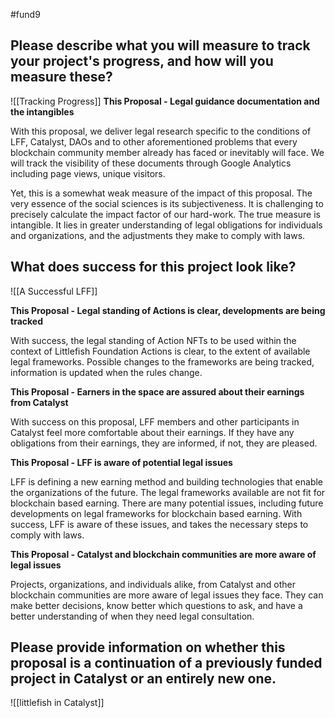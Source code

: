 #fund9 

## Please describe what you will measure to track your project's progress, and how will you measure these?
![[Tracking Progress]]
**This Proposal - Legal guidance documentation and the intangibles**

  

With this proposal, we deliver legal research specific to the conditions of LFF, Catalyst, DAOs and to other aforementioned problems that every blockchain community member already has faced or inevitably will face. We will track the visibility of these documents through Google Analytics including page views, unique visitors. 

  

Yet, this is a somewhat weak measure of the impact of this proposal. The very essence of the social sciences is its subjectiveness. It is challenging to precisely calculate the impact factor of our hard-work. The true measure is intangible. It lies in greater understanding of legal obligations for individuals and organizations, and the adjustments they make to comply with laws.

## What does success for this project look like?
![[A Successful LFF]]

**This Proposal - Legal standing of Actions is clear, developments are being tracked**

With success, the legal standing of Action NFTs to be used within the context of Littlefish Foundation Actions is clear, to the extent of available legal frameworks. Possible changes to the frameworks are being tracked, information is updated when the rules change.

  

**This Proposal - Earners in the space are assured about their earnings from Catalyst**

With success on this proposal, LFF members and other participants in Catalyst feel more comfortable about their earnings. If they have any obligations from their earnings, they are informed, if not, they are pleased. 

  

**This Proposal - LFF is aware of potential legal issues**

LFF is defining a new earning method and building technologies that enable the organizations of the future. The legal frameworks available are not fit for blockchain based earning. There are many potential issues, including future developments on legal frameworks for blockchain based earning. With success, LFF is aware of these issues, and takes the necessary steps to comply with laws.  

  

**This Proposal - Catalyst and blockchain communities are more aware of legal issues**

Projects, organizations, and individuals alike, from Catalyst and other blockchain communities are more aware of legal issues they face. They can make better decisions, know better which questions to ask, and have a better understanding of when they need legal consultation.

## Please provide information on whether this proposal is a continuation of a previously funded project in Catalyst or an entirely new one.
![[littlefish in Catalyst]]
